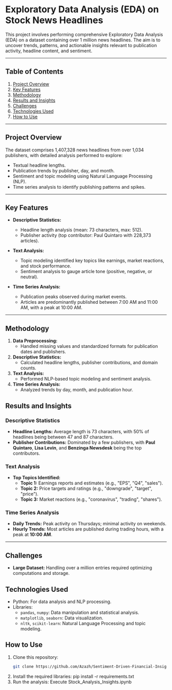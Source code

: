 # Exploratory Data Analysis (EDA) on Stock News Headlines  

This project involves performing comprehensive Exploratory Data Analysis (EDA) on a dataset containing over 1 million news headlines. The aim is to uncover trends, patterns, and actionable insights relevant to publication activity, headline content, and sentiment.  

---

## **Table of Contents**  
1. [Project Overview](#project-overview)  
2. [Key Features](#key-features)  
3. [Methodology](#methodology)  
4. [Results and Insights](#results-and-insights)  
5. [Challenges](#challenges)  
6. [Technologies Used](#technologies-used)  
7. [How to Use](#how-to-use)  

---

## **Project Overview**  
The dataset comprises 1,407,328 news headlines from over 1,034 publishers, with detailed analysis performed to explore:  
- Textual headline lengths.  
- Publication trends by publisher, day, and month.  
- Sentiment and topic modeling using Natural Language Processing (NLP).  
- Time series analysis to identify publishing patterns and spikes.  

---

## **Key Features**  
- **Descriptive Statistics:**  
  - Headline length analysis (mean: 73 characters, max: 512).  
  - Publisher activity (top contributor: Paul Quintaro with 228,373 articles).  

- **Text Analysis:**  
  - Topic modeling identified key topics like earnings, market reactions, and stock performance.  
  - Sentiment analysis to gauge article tone (positive, negative, or neutral).  

- **Time Series Analysis:**  
  - Publication peaks observed during market events.  
  - Articles are predominantly published between 7:00 AM and 11:00 AM, with a peak at 10:00 AM.  

---

## **Methodology**  
1. **Data Preprocessing:**  
   - Handled missing values and standardized formats for publication dates and publishers.  
2. **Descriptive Statistics:**  
   - Calculated headline lengths, publisher contributions, and domain counts.  
3. **Text Analysis:**  
   - Performed NLP-based topic modeling and sentiment analysis.  
4. **Time Series Analysis:**  
   - Analyzed trends by day, month, and publication hour.  



## **Results and Insights**  

### **Descriptive Statistics**  
- **Headline Lengths:** Average length is 73 characters, with 50% of headlines being between 47 and 87 characters.  
- **Publisher Contributions:** Dominated by a few publishers, with **Paul Quintaro**, **Lisa Levin**, and **Benzinga Newsdesk** being the top contributors.  

### **Text Analysis**  
- **Top Topics Identified:**  
  - **Topic 1:** Earnings reports and estimates (e.g., "EPS", "Q4", "sales").  
  - **Topic 2:** Price targets and ratings (e.g., "downgrade", "target", "price").  
  - **Topic 3:** Market reactions (e.g., "coronavirus", "trading", "shares").  

### **Time Series Analysis**  
- **Daily Trends:** Peak activity on Thursdays; minimal activity on weekends.  
- **Hourly Trends:** Most articles are published during trading hours, with a peak at **10:00 AM**.  

---

## **Challenges**  
- **Large Dataset:** Handling over a million entries required optimizing computations and storage.    



## **Technologies Used**  
- Python: For data analysis and NLP processing.  
- Libraries:  
  - `pandas`, `numpy`: Data manipulation and statistical analysis.  
  - `matplotlib`, `seaborn`: Data visualization.  
  - `nltk`, `scikit-learn`: Natural Language Processing and topic modeling.  



## **How to Use**  
1. Clone this repository:  
   ```bash  
   git clone https://github.com/Azazh/Sentiment-Driven-Financial-Insights.git  
2. Install the required libraries:
    pip install -r requirements.txt  
3. Run the analysis:
    Execute Stock_Analysis_Insights.ipynb
